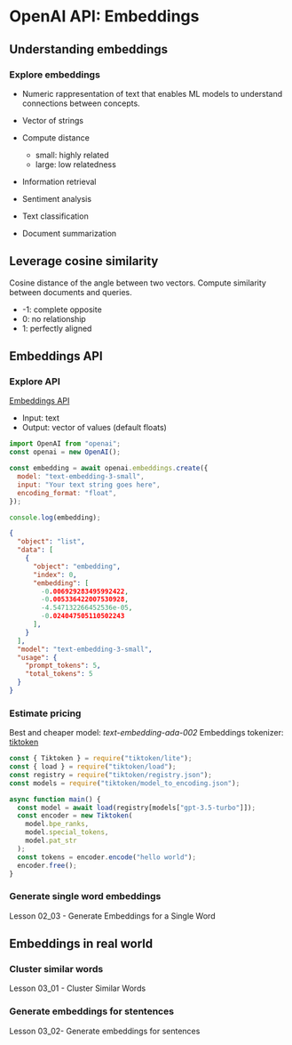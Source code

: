 # OpenAI API: Embeddings

## Understanding embeddings

### Explore embeddings

- Numeric rappresentation of text that enables ML models to understand connections between concepts.
- Vector of strings
- Compute distance
  - small: highly related
  - large: low relatedness
  
- Information retrieval
- Sentiment analysis
- Text classification
- Document summarization

## Leverage cosine similarity

Cosine distance of the angle between two vectors.
Compute similarity between documents and queries.

- -1: complete opposite
- 0: no relationship
- 1: perfectly aligned

## Embeddings API

### Explore API

[Embeddings API](https://platform.openai.com/docs/guides/embeddings)

- Input: text
- Output: vector of values (default floats)

```js
import OpenAI from "openai";
const openai = new OpenAI();

const embedding = await openai.embeddings.create({
  model: "text-embedding-3-small",
  input: "Your text string goes here",
  encoding_format: "float",
});

console.log(embedding);
```

```json
{
  "object": "list",
  "data": [
    {
      "object": "embedding",
      "index": 0,
      "embedding": [
        -0.006929283495992422,
        -0.005336422007530928,
        -4.547132266452536e-05,
        -0.024047505110502243
      ],
    }
  ],
  "model": "text-embedding-3-small",
  "usage": {
    "prompt_tokens": 5,
    "total_tokens": 5
  }
}
```

### Estimate pricing

Best and cheaper model: *text-embedding-ada-002*
Embeddings tokenizer: [tiktoken](https://github.com/openai/tiktoken)

```js
const { Tiktoken } = require("tiktoken/lite");
const { load } = require("tiktoken/load");
const registry = require("tiktoken/registry.json");
const models = require("tiktoken/model_to_encoding.json");

async function main() {
  const model = await load(registry[models["gpt-3.5-turbo"]]);
  const encoder = new Tiktoken(
    model.bpe_ranks,
    model.special_tokens,
    model.pat_str
  );
  const tokens = encoder.encode("hello world");
  encoder.free();
}
```

### Generate single word embeddings

Lesson 02_03 - Generate Embeddings for a Single Word

## Embeddings in real world

### Cluster similar words

Lesson 03_01 - Cluster Similar Words

### Generate embeddings for stentences

Lesson 03_02- Generate embeddings for sentences

